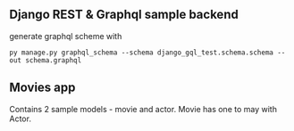 ## Django REST & Graphql sample backend

generate graphql scheme with 

```
py manage.py graphql_schema --schema django_gql_test.schema.schema --out schema.graphql
```

## Movies app

Contains 2 sample models - movie and actor. Movie has one to may with Actor.

